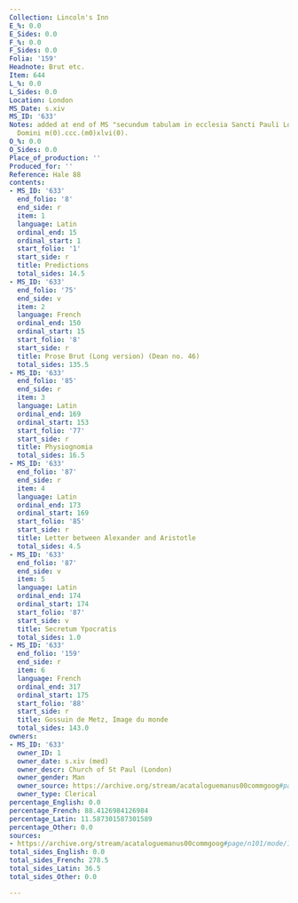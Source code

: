 ```yaml
---
Collection: Lincoln's Inn
E_%: 0.0
E_Sides: 0.0
F_%: 0.0
F_Sides: 0.0
Folia: '159'
Headnote: Brut etc.
Item: 644
L_%: 0.0
L_Sides: 0.0
Location: London
MS_Date: s.xiv
MS_ID: '633'
Notes: added at end of MS "secundum tabulam in ecclesia Sancti Pauli London in anno
  Domini m(0).ccc.(m0)xlvi(0).
O_%: 0.0
O_Sides: 0.0
Place_of_production: ''
Produced_for: ''
Reference: Hale 88
contents:
- MS_ID: '633'
  end_folio: '8'
  end_side: r
  item: 1
  language: Latin
  ordinal_end: 15
  ordinal_start: 1
  start_folio: '1'
  start_side: r
  title: Predictions
  total_sides: 14.5
- MS_ID: '633'
  end_folio: '75'
  end_side: v
  item: 2
  language: French
  ordinal_end: 150
  ordinal_start: 15
  start_folio: '8'
  start_side: r
  title: Prose Brut (Long version) (Dean no. 46)
  total_sides: 135.5
- MS_ID: '633'
  end_folio: '85'
  end_side: r
  item: 3
  language: Latin
  ordinal_end: 169
  ordinal_start: 153
  start_folio: '77'
  start_side: r
  title: Physiognomia
  total_sides: 16.5
- MS_ID: '633'
  end_folio: '87'
  end_side: r
  item: 4
  language: Latin
  ordinal_end: 173
  ordinal_start: 169
  start_folio: '85'
  start_side: r
  title: Letter between Alexander and Aristotle
  total_sides: 4.5
- MS_ID: '633'
  end_folio: '87'
  end_side: v
  item: 5
  language: Latin
  ordinal_end: 174
  ordinal_start: 174
  start_folio: '87'
  start_side: v
  title: Secretum Ypocratis
  total_sides: 1.0
- MS_ID: '633'
  end_folio: '159'
  end_side: r
  item: 6
  language: French
  ordinal_end: 317
  ordinal_start: 175
  start_folio: '88'
  start_side: r
  title: Gossuin de Metz, Image du monde
  total_sides: 143.0
owners:
- MS_ID: '633'
  owner_ID: 1
  owner_date: s.xiv (med)
  owner_descr: Church of St Paul (London)
  owner_gender: Man
  owner_source: https://archive.org/stream/acataloguemanus00commgoog#page/n101/mode/1up
  owner_type: Clerical
percentage_English: 0.0
percentage_French: 88.4126984126984
percentage_Latin: 11.587301587301589
percentage_Other: 0.0
sources:
- https://archive.org/stream/acataloguemanus00commgoog#page/n101/mode/1up
total_sides_English: 0.0
total_sides_French: 278.5
total_sides_Latin: 36.5
total_sides_Other: 0.0

---
```


